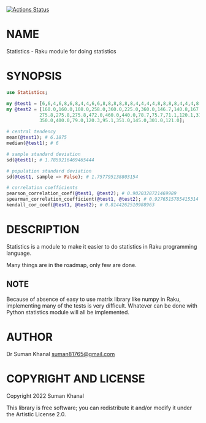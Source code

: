 [![Actions Status](https://github.com/sumanstats/Statistics/workflows/test/badge.svg)](https://github.com/sumanstats/Statistics/actions)

NAME
====

Statistics - Raku module for doing statistics

SYNOPSIS
========

```raku
use Statistics;

my @test1 = [6,6,4,6,8,6,8,4,4,6,6,8,8,8,8,8,8,4,4,4,4,8,8,8,8,4,4,4,8,6,8,4];
my @test2 = [160.0,160.0,108.0,258.0,360.0,225.0,360.0,146.7,140.8,167.6,167.6,
            275.8,275.8,275.8,472.0,460.0,440.0,78.7,75.7,71.1,120.1,318.0,304.0,
            350.0,400.0,79.0,120.3,95.1,351.0,145.0,301.0,121.0];

# central tendency
mean(@test1); # 6.1875
median(@test1); # 6

# sample standard deviation
sd(@test1); # 1.7859216469465444

# population standard deviation
sd(@test1, sample => False); # 1.757795138803154

# correlation coefficients
pearson_correlation_coef(@test1, @test2); # 0.9020328721469989
spearman_correlation_coefficient(@test1, @test2); # 0.9276515785415314
kendall_cor_coef(@test1, @test2); # 0.8144262510988963
```

DESCRIPTION
===========

Statistics is a module to make it easier to do statistics in Raku programming language.

Many things are in the roadmap, only few are done.

NOTE
----

Because of absence of easy to use matrix library like numpy in Raku, implementing many of the tests is very difficult. Whatever can be done with Python statistics module will all be implemented.

AUTHOR
======

Dr Suman Khanal <suman81765@gmail.com>

COPYRIGHT AND LICENSE
=====================

Copyright 2022 Suman Khanal

This library is free software; you can redistribute it and/or modify it under the Artistic License 2.0.

